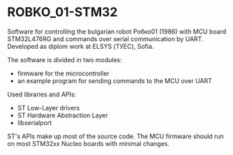 # ROBKO_01-STM32
Software for controlling the bulgarian robot Робко01 (1986) with MCU board STM32L476RG and commands over serial communication by UART.  Developed as diplom work at ELSYS (ТУЕС), Sofia.

The software is divided in two modules:

* firmware for the microcontroller
* an example program for sending commands to the MCU over UART

Used libraries and APIs:
* ST Low-Layer drivers
* ST Hardware Abstraction Layer
* libserialport

ST's APIs make up most of the source code. The MCU firmware should run on most STM32xx Nucleo boards with minimal changes.
